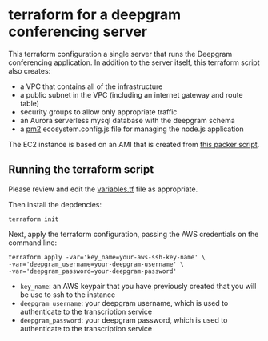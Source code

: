 # terraform for a deepgram conferencing server

This terraform configuration a single server that runs the Deepgram conferencing application.  In addition to the server itself, this terraform script also creates:

- a VPC that contains all of the infrastructure
- a public subnet in the VPC (including an internet gateway and route table)
- security groups to allow only appropriate traffic
- an Aurora serverless mysql database with the deepgram schema
- a [pm2](https://pm2.io/) ecosystem.config.js file for managing the node.js application

The EC2 instance is based on an AMI that is created from [this packer script](../packer).

## Running the terraform script

Please review and edit the [variables.tf](./variables.tf) file as appropriate.  

Then install the depdencies:
```
terraform init
```

Next, apply the terraform configuration, passing the AWS credentials on the command line:

```
terraform apply -var='key_name=your-aws-ssh-key-name' \
-var='deepgram_username=your-deepgram-username' \
-var='deepgram_password=your-deepgram-password'
```

- `key_name`: an AWS keypair that you have previously created that you will be use to ssh to the instance
- `deepgram_username`: your deepgram username, which is used to authenticate to the transcription service
- `deepgram_password`: your deepgram password, which is used to authenticate to the transcription service
